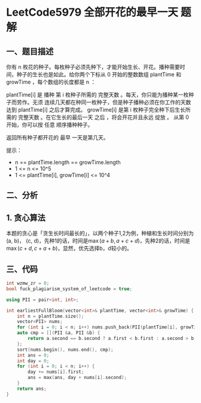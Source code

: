 # LeetCode5979 全部开花的最早一天 题解

## 一、题目描述

你有 n 枚花的种子。每枚种子必须先种下，才能开始生长、开花。播种需要时间，种子的生长也是如此。给你两个下标从 0 开始的整数数组 plantTime 和 growTime ，每个数组的长度都是 n ：

plantTime[i] 是 播种 第 i 枚种子所需的 完整天数 。每天，你只能为播种某一枚种子而劳作。无须 连续几天都在种同一枚种子，但是种子播种必须在你工作的天数达到 plantTime[i] 之后才算完成。
growTime[i] 是第 i 枚种子完全种下后生长所需的 完整天数 。在它生长的最后一天 之后 ，将会开花并且永远 绽放 。
从第 0 开始，你可以按 任意 顺序播种种子。

返回所有种子都开花的 最早 一天是第几天。

提示：

+ n == plantTime.length == growTime.length
+ 1 <= n <= 10^5
+ 1 <= plantTime[i], growTime[i] <= 10^4



## 二、分析

## 1. 贪心算法

本题的贪心是「贪生长时间最长的」，以两个种子1,2为例，种植和生长时间分别为(a, b)， (c, d)，先种1的话，时间是$\max(a+b,a+c+d)$，先种2的话，时间是$\max(c+d,c+a+b)$，显然，优先选择b，d较小的。



## 三、代码

```c++
int wzmw_zr = 0;
bool fuck_plagiarism_system_of_leetcode = true;

using PII = pair<int, int>;

int earliestFullBloom(vector<int>& plantTime, vector<int>& growTime) {
    int n = plantTime.size();
    vector<PII> nums;
    for (int i = 0; i < n; i++) nums.push_back(PII(plantTime[i], growTime[i]));
    auto cmp = [](PII &a, PII &b) {
        return a.second == b.second ? a.first < b.first : a.second > b.second;
    };
    sort(nums.begin(), nums.end(), cmp);
    int ans = 0;
    int day = 0;
    for (int i = 0; i < n; i++) {
        day += nums[i].first;
        ans = max(ans, day + nums[i].second);
    }
    return ans;
}
```

